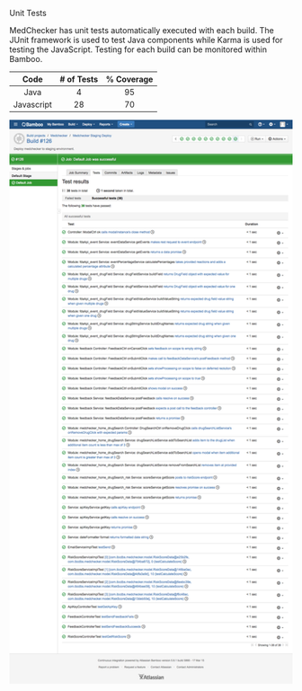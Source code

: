 Unit Tests

MedChecker has unit tests automatically executed with each build. The JUnit framework is used to test Java components while Karma is used for testing the JavaScript. Testing for each build can be monitored within Bamboo. 

| Code      |  # of Tests  | % Coverage |
|:---------:|:------------:|:----------:|
| Java      |      4       |     95     |
| Javascript|     28       |     70     |


![Bamboo Unit Tests Results](https://github.com/IBCDBS/medchecker/blob/master/devops/testing/MedChecker_TestsResults_build126.jpg)



